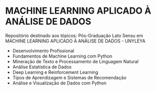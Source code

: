 # MACHINE LEARNING APLICADO À ANÁLISE DE DADOS
Repositório destinado aos tópicos: Pós-Graduação Lato Sensu em MACHINE LEARNING APLICADO À ANÁLISE DE DADOS - UNYLEYA
* Desenvolvimento Profissional
* Fundamentos de Machine Learning com Python
* Mineração de Texto e Processamento de Linguagem Natural
* Análise Estatística de Dados
* Deep Learning e Reinforcement Learning
* Tipos de Aprendizagem e Sistemas de Recomendação
* Análise e Visualização de Dados com Python
